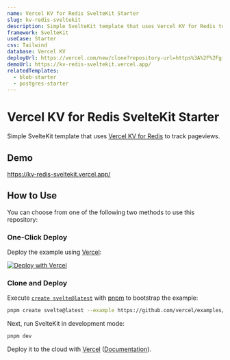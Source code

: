 ```yaml
---
name: Vercel KV for Redis SvelteKit Starter
slug: kv-redis-sveltekit
description: Simple SvelteKit template that uses Vercel KV for Redis to track pageviews.
framework: SvelteKit
useCase: Starter
css: Tailwind
database: Vercel KV
deployUrl: https://vercel.com/new/clone?repository-url=https%3A%2F%2Fgithub.com%2Fvercel%2Fexamples%2Ftree%2Fmain%2Fstorage%2Fkv-redis-sveltekit&project-name=kv-redis-sveltekit&repository-name=kv-redis-sveltekit&demo-title=Vercel%20KV%20for%20Redis%20SvelteKit%20Starter&demo-description=Simple%20Svelte%20template%20that%20uses%20Vercel%20KV%20for%20Redis%20to%20track%20pageviews.&demo-url=https%3A%2F%2Fkv-redis-sveltekit.vercel.app%2F&demo-image=https%3A%2F%2Fkv-redis-sveltekit.vercel.app%2Fopengraph-image.png&stores=%5B%7B"type"%3A"kv"%7D%5D
demoUrl: https://kv-redis-sveltekit.vercel.app/
relatedTemplates:
  - blob-starter
  - postgres-starter
---
```


# Vercel KV for Redis SvelteKit Starter

Simple SvelteKit template that uses [Vercel KV for Redis](https://vercel.com/kv) to track pageviews.

## Demo

https://kv-redis-sveltekit.vercel.app/

## How to Use

You can choose from one of the following two methods to use this repository:

### One-Click Deploy

Deploy the example using [Vercel](https://vercel.com?utm_source=github&utm_medium=readme&utm_campaign=vercel-examples):

[![Deploy with Vercel](https://vercel.com/button)](https://vercel.com/new/clone?repository-url=https%3A%2F%2Fgithub.com%2Fvercel%2Fexamples%2Ftree%2Fmain%2Fstorage%2Fkv-redis-sveltekit&project-name=kv-redis-sveltekit&repository-name=kv-redis-sveltekit&demo-title=Vercel%20KV%20for%20Redis%20Svelte%20Starter&demo-description=Simple%20SvelteKit%20template%20that%20uses%20Vercel%20KV%20for%20Redis%20to%20track%20pageviews.&demo-url=https%3A%2F%2Fkv-redis-sveltekit.vercel.app%2F&demo-image=https%3A%2F%2Fkv-redis-sveltekit.vercel.app%2Fopengraph-image.png&stores=%5B%7B"type"%3A"kv"%7D%5D)

### Clone and Deploy

Execute [`create svelte@latest`](https://kit.svelte.dev/) with [pnpm](https://pnpm.io/installation) to bootstrap the example:

```bash
pnpm create svelte@latest --example https://github.com/vercel/examples/tree/main/storage/postgres-sveltekit
```

Next, run SvelteKit in development mode:

```bash
pnpm dev
```

Deploy it to the cloud with [Vercel](https://vercel.com/new?utm_source=github&utm_medium=readme&utm_campaign=vercel-examples) ([Documentation](https://nextjs.org/docs/deployment)).
